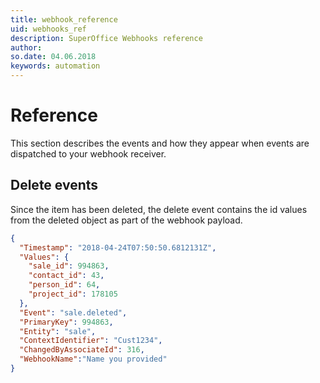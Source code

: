 ```yaml
---
title: webhook_reference
uid: webhooks_ref
description: SuperOffice Webhooks reference
author:
so.date: 04.06.2018
keywords: automation
---
```


# Reference

This section describes the events and how they appear when events are dispatched to your
webhook receiver.

## Delete events

Since the item has been deleted, the delete event contains the id values from the deleted object as part of the webhook payload.

```json
{
  "Timestamp": "2018-04-24T07:50:50.6812131Z",
  "Values": {
    "sale_id": 994863,
    "contact_id": 43,
    "person_id": 64,
    "project_id": 178105
  },
  "Event": "sale.deleted",
  "PrimaryKey": 994863,
  "Entity": "sale",
  "ContextIdentifier": "Cust1234",
  "ChangedByAssociateId": 316,
  "WebhookName":"Name you provided"
}
```

<!-- See also: @Reference-WebAPI-REST-Webhook-Webhook -->
